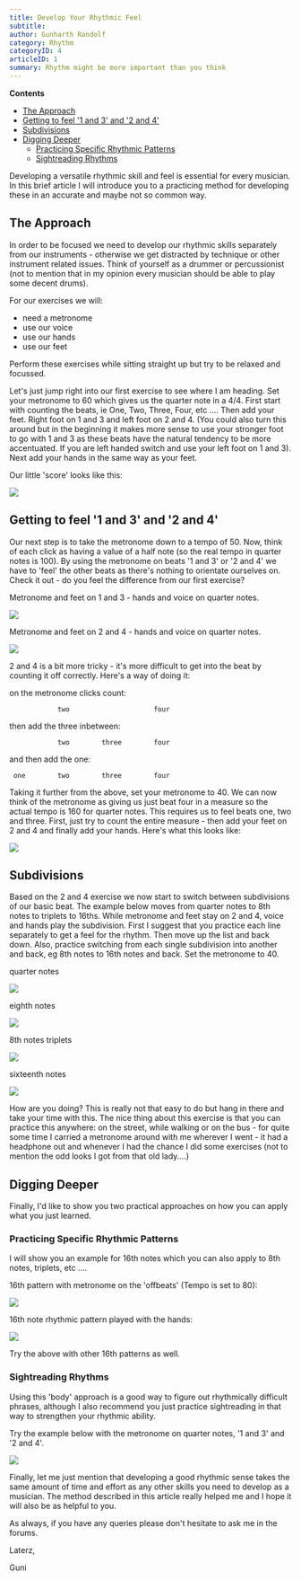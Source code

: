 ```yaml
---
title: Develop Your Rhythmic Feel
subtitle: 
author: Gunharth Randolf
category: Rhythm
categoryID: 4
articleID: 1
summary: Rhythm might be more important than you think
---
```


**Contents**

<!-- TOC -->

- [The Approach](#the-approach)
- [Getting to feel '1 and 3' and '2 and 4'](#getting-to-feel-1-and-3-and-2-and-4)
- [Subdivisions](#subdivisions)
- [Digging Deeper](#digging-deeper)
    - [Practicing Specific Rhythmic Patterns](#practicing-specific-rhythmic-patterns)
    - [Sightreading Rhythms](#sightreading-rhythms)

<!-- /TOC -->

Developing a versatile rhythmic skill and feel is essential for every musician. In this brief article I will introduce you to a practicing method for developing these in an accurate and maybe not so common way.

<a id="markdown-the-approach" name="the-approach"></a>
## The Approach

In order to be focused we need to develop our rhythmic skills separately from our instruments - otherwise we get distracted by technique or other instrument related issues. Think of yourself as a drummer or percussionist (not to mention that in my opinion every musician should be able to play some decent drums).

For our exercises we will:
- need a metronome
- use our voice
- use our hands
- use our feet

Perform these exercises while sitting straight up but try to be relaxed and focussed.

Let's just jump right into our first exercise to see where I am heading. Set your metronome to 60 which gives us the quarter note in a 4/4. First start with counting the beats, ie One, Two, Three, Four, etc .... Then add your feet. Right foot on 1 and 3 and left foot on 2 and 4. (You could also turn this around but in the beginning it makes more sense to use your stronger foot to go with 1 and 3 as these beats have the natural tendency to be more accentuated. If you are left handed switch and use your left foot on 1 and 3). Next add your hands in the same way as your feet.

Our little 'score' looks like this:

![](img/rhythm/01.gif "")

<a id="markdown-getting-to-feel-1-and-3-and-2-and-4" name="getting-to-feel-1-and-3-and-2-and-4"></a>
## Getting to feel '1 and 3' and '2 and 4'

Our next step is to take the metronome down to a tempo of 50. Now, think of each click as having a value of a half note (so the real tempo in quarter notes is 100). By using the metronome on beats '1 and 3' or '2 and 4' we have to 'feel' the other beats as there's nothing to orientate ourselves on. Check it out - do you feel the difference from our first exercise?

Metronome and feet on 1 and 3 - hands and voice on quarter notes.

![](img/rhythm/02.gif "")

Metronome and feet on 2 and 4 - hands and voice on quarter notes.

![](img/rhythm/03.gif "")

2 and 4 is a bit more tricky - it's more difficult to get into the beat by counting it off correctly.
Here's a way of doing it:

on the metronome clicks count:
```text
            two                     four
```
then add the three inbetween:
```text
            two        three        four
```
and then add the one:
```text
 one        two        three        four
```

Taking it further from the above, set your metronome to 40. We can now think of the metronome as giving us just beat four in a measure so the actual tempo is 160 for quarter notes. This requires us to feel beats one, two and three. First, just try to count the entire measure - then add your feet on 2 and 4 and finally add your hands.
Here's what this looks like:

![](img/rhythm/03a.gif "")


<a id="markdown-subdivisions" name="subdivisions"></a>
## Subdivisions

Based on the 2 and 4 exercise we now start to switch between subdivisions of our basic beat. The example below moves from quarter notes to 8th notes to triplets to 16ths. While metronome and feet stay on 2 and 4, voice and hands play the subdivision. First I suggest that you practice each line separately to get a feel for the rhythm. Then move up the list and back down. Also, practice switching from each single subdivision into another and back, eg 8th notes to 16th notes and back. Set the metronome to 40.

quarter notes

![](img/rhythm/04.gif "")

eighth notes

![](img/rhythm/05.gif "")

8th notes triplets

![](img/rhythm/06.gif "")

sixteenth notes

![](img/rhythm/07.gif "")

How are you doing? This is really not that easy to do but hang in there and take your time with this. The nice thing about this exercise is that you can practice this anywhere: on the street, while walking or on the bus - for quite some time I carried a metronome around with me wherever I went - it had a headphone out and whenever I had the chance I did some exercises (not to mention the odd looks I got from that old lady....)


<a id="markdown-digging-deeper" name="digging-deeper"></a>
## Digging Deeper

Finally, I'd like to show you two practical approaches on how you can apply what you just learned.

<a id="markdown-practicing-specific-rhythmic-patterns" name="practicing-specific-rhythmic-patterns"></a>
### Practicing Specific Rhythmic Patterns

I will show you an example for 16th notes which you can also apply to 8th notes, triplets, etc ....

16th pattern with metronome on the 'offbeats' (Tempo is set to 80):

![](img/rhythm/08.gif "")

16th note rhythmic pattern played with the hands:

![](img/rhythm/09.gif "")

Try the above with other 16th patterns as well.


<a id="markdown-sightreading-rhythms" name="sightreading-rhythms"></a>
### Sightreading Rhythms

Using this 'body' approach is a good way to figure out rhythmically difficult phrases, although I also recommend you just practice sightreading in that way to strengthen your rhythmic ability.

Try the example below with the metronome on quarter notes, '1 and 3' and '2 and 4'.

![](img/rhythm/10.gif "")

Finally, let me just mention that developing a good rhythmic sense takes the same amount of time and effort as any other skills you need to develop as a musician. The method described in this article really helped me and I hope it will also be as helpful to you.

As always, if you have any queries please don't hesitate to ask me in the forums.

Laterz,

Guni